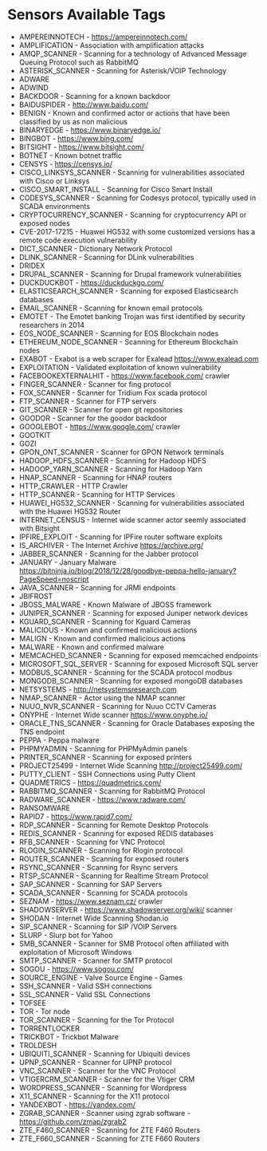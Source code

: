 # Sensors Available Tags

* AMPEREINNOTECH - https://ampereinnotech.com/
* AMPLIFICATION - Association with amplification attacks
* AMQP_SCANNER - Scanning for a technology of Advanced Message Queuing Protocol such as RabbitMQ
* ASTERISK_SCANNER - Scanning for Asterisk/VOIP Technology
* ADWARE
* ADWIND
* BACKDOOR - Scanning for a known backdoor
* BAIDUSPIDER - http://www.baidu.com/
* BENIGN - Known and confirmed actor or actions that have been classified by us as non malicious
* BINARYEDGE - https://www.binaryedge.io/
* BINGBOT - https://www.bing.com/
* BITSIGHT - https://www.bitsight.com/
* BOTNET - Known botnet traffic 
* CENSYS - https://censys.io/
* CISCO_LINKSYS_SCANNER - Scanning for vulnerabilities associated with Cisco or Linksys
* CISCO_SMART_INSTALL - Scanning for Cisco Smart Install
* CODESYS_SCANNER - Scanning for Codesys protocol, typically used in SCADA environments
* CRYPTOCURRENCY_SCANNER - Scanning for cryptocurrency API or exposed nodes
* CVE-2017-17215 - Huawei HG532 with some customized versions has a remote code execution vulnerability
* DICT_SCANNER - Dictionary Network Protocol
* DLINK_SCANNER - Scanning for DLink vulnerabilities
* DRIDEX
* DRUPAL_SCANNER - Scanning for Drupal framework vulnerabilities
* DUCKDUCKBOT - https://duckduckgo.com/
* ELASTICSEARCH_SCANNER - Scanning for exposed Elasticsearch databases
* EMAIL_SCANNER - Scanning for known email protocols
* EMOTET - The Emotet banking Trojan was first identified by security researchers in 2014
* EOS_NODE_SCANNER - Scanning for EOS Blockchain nodes
* ETHEREUM_NODE_SCANNER - Scanning for Ethereum Blockchain nodes
* EXABOT - Exabot is a web scraper for Exalead https://www.exalead.com
* EXPLOITATION - Validated exploitation of known vulnerability
* FACEBOOKEXTERNALHIT - https://www.facebook.com/ crawler
* FINGER_SCANNER - Scanner for fing protocol
* FOX_SCANNER - Scanner for Tridium Fox scada protocol
* FTP_SCANNER - Scanner for FTP servers
* GIT_SCANNER - Scanner for open git repositories
* GOODOR - Scanner for the goodor backdoor
* GOOGLEBOT - https://www.google.com/ crawler
* GOOTKIT
* GOZI
* GPON_ONT_SCANNER - Scanner for GPON Network terminals 
* HADOOP_HDFS_SCANNER - Scanning for Hadoop HDFS
* HADOOP_YARN_SCANNER - Scanning for Hadoop Yarn
* HNAP_SCANNER - Scanning for HNAP routers
* HTTP_CRAWLER - HTTP Crawler
* HTTP_SCANNER - Scanning for HTTP Services
* HUAWEI_HG532_SCANNER - Scanning for vulnerabilities associated with the Huawei HG532 Router
* INTERNET_CENSUS - Internet wide scanner actor seemly associated with Bitsight
* IPFIRE_EXPLOIT - Scanning for IPFire router software exploits
* IS_ARCHIVER - The Internet Archive https://archive.org/
* JABBER_SCANNER - Scanning for the Jabber protocol
* JANUARY - January Malware https://bitninja.io/blog/2018/12/28/goodbye-peppa-hello-january?PageSpeed=noscript
* JAVA_SCANNER - Scanning for JRMI endpoints 
* JBIFROST
* JBOSS_MALWARE - Known Malware of JBOSS framework
* JUNIPER_SCANNER - Scanning for exposed Juniper network devices 
* KGUARD_SCANNER - Scanning for Kguard Cameras 
* MALICIOUS - Known and confirmed malicious actions
* MALIGN - Known and confirmed malicious actions
* MALWARE - Known and confirmed malware
* MEMCACHED_SCANNER - Scanning for exposed memcached endpoints
* MICROSOFT_SQL_SERVER - Scanning for exposed Microsoft SQL server
* MODBUS_SCANNER - Scanning for the SCADA protocol modbus
* MONGODB_SCANNER - Scanning for exposed mongoDB databases
* NETSYSTEMS - http://netsystemsresearch.com
* NMAP_SCANNER - Actor using the NMAP scanner 
* NUUO_NVR_SCANNER - Scanning for Nuuo CCTV Cameras
* ONYPHE - Internet Wide scanner https://www.onyphe.io/
* ORACLE_TNS_SCANNER - Scanning for Oracle Databases exposing the TNS endpoint
* PEPPA - Peppa malware 
* PHPMYADMIN - Scanning for PHPMyAdmin panels 
* PRINTER_SCANNER - Scanning for exposed printers 
* PROJECT25499 - Internet Wide Scanning http://project25499.com/
* PUTTY_CLIENT - SSH Connections using Putty Client 
* QUADMETRICS - https://quadmetrics.com/
* RABBITMQ_SCANNER - Scanning for RabbitMQ Protocol
* RADWARE_SCANNER - https://www.radware.com/
* RANSOMWARE
* RAPID7 - https://www.rapid7.com/
* RDP_SCANNER - Scanning for Remote Desktop Protocols 
* REDIS_SCANNER - Scanning for exposed REDIS databases
* RFB_SCANNER - Scanning for VNC Protocol
* RLOGIN_SCANNER - Scanning for Rlogin protocol
* ROUTER_SCANNER - Scanning for exposed routers
* RSYNC_SCANNER - Scanning for Rsync servers 
* RTSP_SCANNER - Scanning for Realtime Stream Protocol
* SAP_SCANNER - Scanning for SAP Servers
* SCADA_SCANNER - Scanning for SCADA protocols
* SEZNAM - https://www.seznam.cz/ crawler
* SHADOWSERVER - https://www.shadowserver.org/wiki/ scanner 
* SHODAN - Internet Wide Scanning Shodan.io
* SIP_SCANNER - Scanning for SIP /VOIP Servers
* SLURP - Slurp bot for Yahoo 
* SMB_SCANNER - Scanner for SMB Protocol often affiliated with exploitation of Microsoft Windows
* SMTP_SCANNER - Scanner for SMTP protocol
* SOGOU - https://www.sogou.com/
* SOURCE_ENGINE - Valve Source Engine - Games
* SSH_SCANNER - Valid SSH connections
* SSL_SCANNER - Valid SSL Connections
* TOFSEE
* TOR - Tor node
* TOR_SCANNER - Scanning for the Tor Protocol
* TORRENTLOCKER
* TRICKBOT - Trickbot Malware
* TROLDESH
* UBIQUITI_SCANNER - Scanning for Ubiquiti devices 
* UPNP_SCANNER - Scanner for UPNP protocol
* VNC_SCANNER - Scanner for the VNC Protocol
* VTIGERCRM_SCANNER - Scanner for the Vtiger CRM
* WORDPRESS_SCANNER - Scanning for Wordpress
* X11_SCANNER - Scanning for the X11 protocol
* YANDEXBOT - https://yandex.com/
* ZGRAB_SCANNER - Scanner using zgrab software - https://github.com/zmap/zgrab2
* ZTE_F460_SCANNER - Scanning for ZTE F460 Routers
* ZTE_F660_SCANNER - Scanning for ZTE F660 Routers
